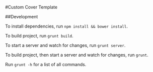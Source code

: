 #Custom Cover Template

##Development

To install dependencies, run `npm install && bower install`.

To build project, run `grunt build`.

To start a server and watch for changes, run `grunt server`.

To build project, then start a server and watch for changes, run `grunt`.

Run `grunt -h` for a list of all commands.
